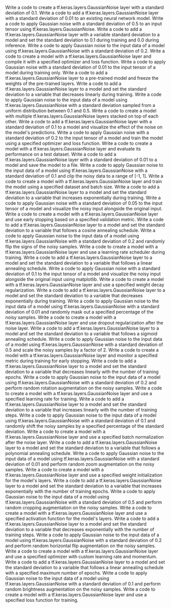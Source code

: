 Write a code to create a tf.keras.layers.GaussianNoise layer with a standard deviation of 0.1.
Write a code to add a tf.keras.layers.GaussianNoise layer with a standard deviation of 0.01 to an existing neural network model.
Write a code to apply Gaussian noise with a standard deviation of 0.5 to an input tensor using tf.keras.layers.GaussianNoise.
Write a code to add a tf.keras.layers.GaussianNoise layer with a variable standard deviation to a model and set the standard deviation to 0.1 during training and 0.0 during inference.
Write a code to apply Gaussian noise to the input data of a model using tf.keras.layers.GaussianNoise with a standard deviation of 0.2.
Write a code to create a model with a tf.keras.layers.GaussianNoise layer and compile it with a specified optimizer and loss function.
Write a code to apply Gaussian noise with a standard deviation of 0.01 to the input tensor of a model during training only.
Write a code to add a tf.keras.layers.GaussianNoise layer to a pre-trained model and freeze the weights of the pre-trained layers.
Write a code to add a tf.keras.layers.GaussianNoise layer to a model and set the standard deviation to a variable that decreases linearly during training.
Write a code to apply Gaussian noise to the input data of a model using tf.keras.layers.GaussianNoise with a standard deviation sampled from a uniform distribution between 0.1 and 0.5.
Write a code to create a model with multiple tf.keras.layers.GaussianNoise layers stacked on top of each other.
Write a code to add a tf.keras.layers.GaussianNoise layer with a standard deviation of 0.1 to a model and visualize the effect of the noise on the model's predictions.
Write a code to apply Gaussian noise with a standard deviation of 0.2 to the input tensor of a model and train the model using a specified optimizer and loss function.
Write a code to create a model with a tf.keras.layers.GaussianNoise layer and evaluate its performance on a test dataset.
Write a code to add a tf.keras.layers.GaussianNoise layer with a standard deviation of 0.01 to a model and save the model to a file.
Write a code to apply Gaussian noise to the input data of a model using tf.keras.layers.GaussianNoise with a standard deviation of 0.1 and clip the noisy data to a range of [-1, 1].
Write a code to create a model with a tf.keras.layers.GaussianNoise layer and train the model using a specified dataset and batch size.
Write a code to add a tf.keras.layers.GaussianNoise layer to a model and set the standard deviation to a variable that increases exponentially during training.
Write a code to apply Gaussian noise with a standard deviation of 0.05 to the input tensor of a model and visualize the noisy input alongside the original input.
Write a code to create a model with a tf.keras.layers.GaussianNoise layer and use early stopping based on a specified validation metric.
Write a code to add a tf.keras.layers.GaussianNoise layer to a model and set the standard deviation to a variable that follows a cosine annealing schedule.
Write a code to apply Gaussian noise to the input data of a model using tf.keras.layers.GaussianNoise with a standard deviation of 0.2 and randomly flip the signs of the noisy samples.
Write a code to create a model with a tf.keras.layers.GaussianNoise layer and use a learning rate scheduler during training.
Write a code to add a tf.keras.layers.GaussianNoise layer to a model and set the standard deviation to a variable that follows a linear annealing schedule.
Write a code to apply Gaussian noise with a standard deviation of 0.1 to the input tensor of a model and visualize the noisy input alongside the original input using matplotlib.
Write a code to create a model with a tf.keras.layers.GaussianNoise layer and use a specified weight decay regularization.
Write a code to add a tf.keras.layers.GaussianNoise layer to a model and set the standard deviation to a variable that decreases exponentially during training.
Write a code to apply Gaussian noise to the input data of a model using tf.keras.layers.GaussianNoise with a standard deviation of 0.01 and randomly mask out a specified percentage of the noisy samples.
Write a code to create a model with a tf.keras.layers.GaussianNoise layer and use dropout regularization after the noise layer.
Write a code to add a tf.keras.layers.GaussianNoise layer to a model and set the standard deviation to a variable that follows a sigmoid annealing schedule.
Write a code to apply Gaussian noise to the input data of a model using tf.keras.layers.GaussianNoise with a standard deviation of 0.5 and scale the noisy samples by a factor of 2.
Write a code to create a model with a tf.keras.layers.GaussianNoise layer and monitor a specified metric during training for early stopping.
Write a code to add a tf.keras.layers.GaussianNoise layer to a model and set the standard deviation to a variable that decreases linearly with the number of training epochs.
Write a code to apply Gaussian noise to the input data of a model using tf.keras.layers.GaussianNoise with a standard deviation of 0.2 and perform random rotation augmentation on the noisy samples.
Write a code to create a model with a tf.keras.layers.GaussianNoise layer and use a specified learning rate for training.
Write a code to add a tf.keras.layers.GaussianNoise layer to a model and set the standard deviation to a variable that increases linearly with the number of training steps.
Write a code to apply Gaussian noise to the input data of a model using tf.keras.layers.GaussianNoise with a standard deviation of 0.1 and randomly shift the noisy samples by a specified percentage of the standard deviation.
Write a code to create a model with a tf.keras.layers.GaussianNoise layer and use a specified batch normalization after the noise layer.
Write a code to add a tf.keras.layers.GaussianNoise layer to a model and set the standard deviation to a variable that follows a polynomial annealing schedule.
Write a code to apply Gaussian noise to the input data of a model using tf.keras.layers.GaussianNoise with a standard deviation of 0.01 and perform random zoom augmentation on the noisy samples.
Write a code to create a model with a tf.keras.layers.GaussianNoise layer and use a specified weight initialization for the model's layers.
Write a code to add a tf.keras.layers.GaussianNoise layer to a model and set the standard deviation to a variable that increases exponentially with the number of training epochs.
Write a code to apply Gaussian noise to the input data of a model using tf.keras.layers.GaussianNoise with a standard deviation of 0.5 and perform random cropping augmentation on the noisy samples.
Write a code to create a model with a tf.keras.layers.GaussianNoise layer and use a specified activation function for the model's layers.
Write a code to add a tf.keras.layers.GaussianNoise layer to a model and set the standard deviation to a variable that decreases exponentially with the number of training steps.
Write a code to apply Gaussian noise to the input data of a model using tf.keras.layers.GaussianNoise with a standard deviation of 0.2 and perform random horizontal flip augmentation on the noisy samples.
Write a code to create a model with a tf.keras.layers.GaussianNoise layer and use a specified optimizer with custom learning rate and momentum.
Write a code to add a tf.keras.layers.GaussianNoise layer to a model and set the standard deviation to a variable that follows a linear annealing schedule with a specified maximum number of epochs.
Write a code to apply Gaussian noise to the input data of a model using tf.keras.layers.GaussianNoise with a standard deviation of 0.1 and perform random brightness augmentation on the noisy samples.
Write a code to create a model with a tf.keras.layers.GaussianNoise layer and use a specified loss function for training.